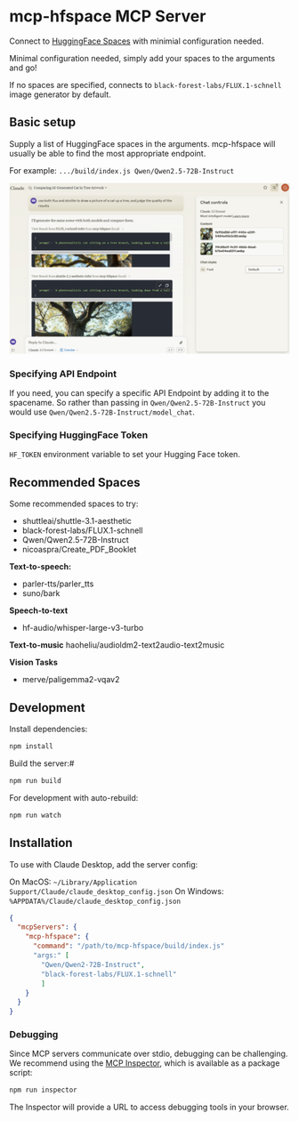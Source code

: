 # mcp-hfspace MCP Server

Connect to [HuggingFace Spaces](https://huggingface.co/) with minimial configuration needed.

Minimal configuration needed, simply add your spaces to the arguments and go! 

If no spaces are specified, connects to `black-forest-labs/FLUX.1-schnell` image generator by default.

## Basic setup

Supply a list of HuggingFace spaces in the arguments. mcp-hfspace will usually be able to find the most appropriate endpoint.

For example: `.../build/index.js Qwen/Qwen2.5-72B-Instruct`

![MIRO/Claude Desktop Screenshot](./2024-12-05-flux-shuttle.png)

### Specifying API Endpoint

If you need, you can specify a specific API Endpoint by adding it to the spacename. So rather than passing in `Qwen/Qwen2.5-72B-Instruct` you would use `Qwen/Qwen2.5-72B-Instruct/model_chat`.

### Specifying HuggingFace Token

`HF_TOKEN` environment variable to set your Hugging Face token.

## Recommended Spaces

Some recommended spaces to try:

- shuttleai/shuttle-3.1-aesthetic
- black-forest-labs/FLUX.1-schnell
- Qwen/Qwen2.5-72B-Instruct
- nicoaspra/Create_PDF_Booklet

**Text-to-speech:**

- parler-tts/parler_tts
- suno/bark

**Speech-to-text**
- hf-audio/whisper-large-v3-turbo

**Text-to-music**
haoheliu/audioldm2-text2audio-text2music

**Vision Tasks**

- merve/paligemma2-vqav2

## Development

Install dependencies:

```bash
npm install
```

Build the server:#

```bash
npm run build
```

For development with auto-rebuild:

```bash
npm run watch
```

## Installation

To use with Claude Desktop, add the server config:

On MacOS: `~/Library/Application Support/Claude/claude_desktop_config.json`
On Windows: `%APPDATA%/Claude/claude_desktop_config.json`

```json
{
  "mcpServers": {
    "mcp-hfspace": {
      "command": "/path/to/mcp-hfspace/build/index.js"
      "args:" [
        "Qwen/Qwen2-72B-Instruct",
        "black-forest-labs/FLUX.1-schnell"
        ]
    }
  }
}
```

### Debugging

Since MCP servers communicate over stdio, debugging can be challenging. We recommend using the [MCP Inspector](https://github.com/modelcontextprotocol/inspector), which is available as a package script:

```bash
npm run inspector
```

The Inspector will provide a URL to access debugging tools in your browser.
